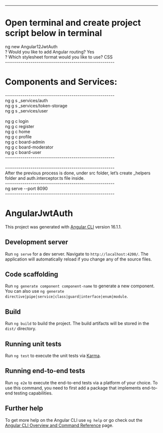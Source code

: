 ---------------------------------------------------------
# Open terminal and create project script below in terminal <br>
ng new Angular12JwtAuth <br>
? Would you like to add Angular routing? Yes <br>
? Which stylesheet format would you like to use? CSS <br>
-------------------------------------------------------- <br>
# Components and Services: <br>
-------------------------------------------------------- <br>
ng g s _services/auth  <br>
ng g s _services/token-storage   <br>
ng g s _services/user  <br>
<br>
ng g c login  <br>
ng g c register  <br>
ng g c home  <br>
ng g c profile  <br>
ng g c board-admin  <br>
ng g c board-moderator  <br>
ng g c board-user  <br>
-------------------------------------------------------- <br>
<br>
-------------------------------------------------------- <br>
After the previous process is done, under src folder, let’s create _helpers folder and auth.interceptor.ts file inside. <br>
-------------------------------------------------------- <br>
ng serve --port 8090   <br>
-------------------------------------------------------- <br>

# AngularJwtAuth

This project was generated with [Angular CLI](https://github.com/angular/angular-cli) version 16.1.1.

## Development server

Run `ng serve` for a dev server. Navigate to `http://localhost:4200/`. The application will automatically reload if you change any of the source files.

## Code scaffolding

Run `ng generate component component-name` to generate a new component. You can also use `ng generate directive|pipe|service|class|guard|interface|enum|module`.

## Build

Run `ng build` to build the project. The build artifacts will be stored in the `dist/` directory.

## Running unit tests

Run `ng test` to execute the unit tests via [Karma](https://karma-runner.github.io).

## Running end-to-end tests

Run `ng e2e` to execute the end-to-end tests via a platform of your choice. To use this command, you need to first add a package that implements end-to-end testing capabilities.

## Further help

To get more help on the Angular CLI use `ng help` or go check out the [Angular CLI Overview and Command Reference](https://angular.io/cli) page.
